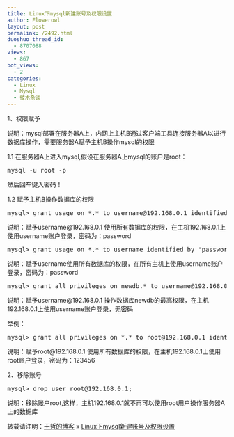 ```yaml
---
title: Linux下mysql新建账号及权限设置
author: Flowerowl
layout: post
permalink: /2492.html
duoshuo_thread_id:
  - 8707088
views:
  - 867
bot_views:
  - 2
categories:
  - Linux
  - Mysql
  - 技术杂谈
---
```

1、权限赋予

<div id="cnblogs_post_body">
  <p>
    说明：mysql部署在服务器A上，内网上主机B通过客户端工具连接服务器A以进行数据库操作，需要服务器A赋予主机B操作mysql的权限
  </p>
  
  <p>
    1.1 在服务器A上进入mysql,假设在服务器A上mysql的账户是root：
  </p>
  
  <div>
    <pre>mysql -u root -p</pre>
  </div>
  
  <p>
    然后回车键入密码！
  </p>
  
  <p>
    1.2 赋予主机B操作数据库的权限
  </p>
  
  <div>
    <pre>mysql> grant usage on *.* to username@192.168.0.1 identified by 'password';</pre>
  </div>
  
  <p>
    说明：赋予username@192.168.0.1 使用所有数据库的权限，在主机192.168.0.1上使用username账户登录，密码为：password
  </p>
  
  <div>
    <pre>mysql> grant usage on *.* to username identified by 'password';</pre>
  </div>
  
  <p>
    说明：赋予username使用所有数据库的权限，在所有主机上使用username账户登录，密码为：password
  </p>
  
  <div>
    <pre>mysql> grant all privileges on newdb.* to username@192.168.0.1;</pre>
  </div>
  
  <p>
    说明：赋予username@192.168.0.1 操作数据库newdb的最高权限，在主机192.168.0.1上使用username账户登录，无密码
  </p>
  
  <p>
    举例：
  </p>
  
  <div>
    <pre>mysql> grant all privileges on *.* to root@192.168.0.1 identified by '123456' ;</pre>
  </div>
  
  <p>
    说明：赋予root@192.168.0.1 使用所有数据库的权限，在主机192.168.0.1上使用root账户登录，密码为：123456
  </p>
  
  <p>
    2、移除账号
  </p>
  
  <div>
    <pre>mysql> drop user root@192.168.0.1;</pre>
  </div>
  
  <p>
    说明：移除账户root,这样，主机192.168.0.1就不再可以使用root用户操作服务器A上的数据库
  </p>
</div>

转载请注明：[于哲的博客][1] &raquo; [Linux下mysql新建账号及权限设置][2]

 [1]: http://lazynight.me
 [2]: http://lazynight.me/2492.html